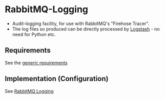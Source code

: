 # RabbitMQ-Logging
* Audit-logging facility, for use with RabbitMQ's  "Firehose Tracer".
* The log files so produced can be directly processed by [Logstash](http://www.logstash.net) - no need for Python etc.

## Requirements
See the [generic requirements](https://sites.google.com/a/digital.landregistry.gov.uk/migration/home/auditing#requirements)
## Implementation (Configuration)
See [RabbitMQ Logging](https://sites.google.com/a/digital.landregistry.gov.uk/migration/home/auditing#rabbitmq-logging)
